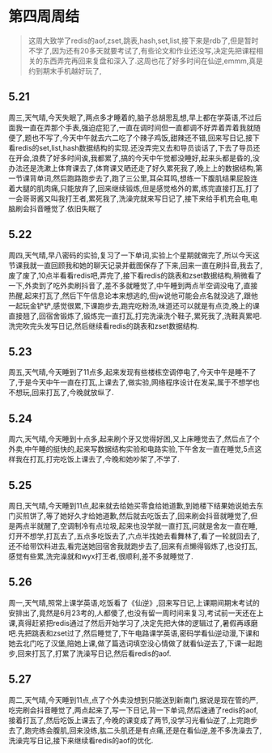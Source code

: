 # 第四周周结
> 这周大致学了redis的aof,zset,跳表,hash,set,list,接下来是rdb了,但是暂时不学了,因为还有20多天就要考试了,有些论文和作业还没写,决定先把课程相关的东西弄完再回来复盘和深入了.这周也花了好多时间在仙逆,emmm,真是约到期末手机越好玩了,
## 5.21
  周三,天气晴,今天失眠了,两点多才睡着的,脑子总胡思乱想,早上都在学英语,不过后面我一直在弄那个手表,强迫症犯了,一直在调时间但一直都调不好弄着弄着我就随便了,题也不写了,今天中午就去六二吃了个辣子鸡饭,甜辣还不错,回来写日记,接下看redis的set,list,hash数据结构的实现.还没弄完又去和导员谈话了,下去了导员还在开会,浪费了好多时间诶,我都累了,搞的今天中午觉都没睡好,起来头都是昏的,没办法还是洗漱上体育课去了,体育课又晒还走了好久累死我了,晚上上的数据结构,第一节课背单词,然后跑路跑步去了,跑了三公里,耳朵耳鸣,想练一下腹肌结果屁股连着大腿的肌肉痛,只能放弃了,回来继续锻炼,但是感觉格外的累,练完直接打瓦,打了一会哥哥酱又叫我打王者,累死我了,洗澡完就来写日记了,接下来给手机充会电,电脑刷会抖音睡觉了.依旧失眠了
## 5.22
  周四,天气晴,早八密码的实验,复习了一下单词,实验上个星期就做完了,所以今天这节课我就一直回顾我和她的聊天记录并截图保存了下来,回来一直在刷抖音,我去了,废了废了,10点半看看redis吧,弄完了,接下看redis的跳表和zset数据结构,稍微看了一下,外卖到了吃外卖刷抖音了,差不多就睡觉了,中午睡到两点半空调没电了,直接热醒,起来打瓦了,然后下午信息论本来想逃的,但jw说他可能会点名就没逃了,跟他一起玩金铲铲,感觉很累,下课跑步去,跑完吃粉汤,味道还可以就是有点烫,晚上的课直接翘了,回宿舍锻炼了,锻炼完一直打瓦,打完洗澡洗个鞋子,累死我了,洗鞋真累吧.洗完吹完头发写日记,然后继续看redis的跳表和zset数据结构.
## 5.23
  周五,天气晴,今天睡到了11点多,起来发现有些楼栋空调停电了,今天中午是睡不了了,于是今天中午一直在打瓦,上课去了,做实验,网络程序设计在发呆,属于不想学也不想玩,回来打瓦了,今晚就放纵了.
## 5.24 
  周六,天气晴,今天睡到十点多,起来刷个牙又觉得好困,又上床睡觉去了,然后点了个外卖,中午睡的挺快的,起来写数据结构实验和电路实验,下午舍友一直在睡觉,5点这样我在打瓦,打完吃饭上课去了,今晚和她吵架了,不学了.
## 5.25
  周日,天气晴,今天睡到11点,起来就去给她买零食给她道歉,到她楼下结果她说她去东门买煎饼了,等了她好久才给她道歉,然后就去吃饭去了,回来刷会抖音就睡觉了,但是两点半就醒了,空调制冷有点垃圾,起来也没学就一直打瓦,问就是舍友一直在睡,灯开不想学,打瓦去了,五点多吃饭去了,六点半找她去看舞林了,看了一轮就回去了,还不给带饮料进去,看完送她回宿舍我就跑步去了,回来有点懒得锻炼了,也没打瓦,感觉有些累,洗完澡就和wyx打王者,很顺利,差不多就睡觉了.
## 5.26
  周一,天气晴,照常上课学英语,吃饭看了《仙逆》,回来写日记,上课期间期末考试的安排出了,竟然是6月23考的,人都傻了,也没有留一周时间来复习,考试前一天还在上课,真得赶紧把redis通过了然后开始学习了,决定先把大体的逻辑过了,暑假再琢磨吧.先把跳表和zset过了,然后睡觉了,下午电路课学英语,密码学看仙逆动漫,下课和她去北门吃了汉堡,陪她上课,做了篇选词填空没心情做了就看仙逆去了,下课一起跑步,回来打瓦了,打累了洗澡写日记,然后看redis的aof.
## 5.27
  周二,天气晴,今天睡到11点,点了个外卖没想到只能送到新南门,据说是现在管的严,吃完刷会抖音睡觉了,两点起来了,写一下日记,背一下单词,然后速通了redis的aof,接着打瓦了,然后吃饭上课去了,今晚的课变成了两节,没学习光看仙逆了,上完跑步去了,跑完练会腹肌,回来没练,肱二头肌还是有点痛,还是在看仙逆,差不多洗澡去了,洗澡完写日记,接下来继续看redis的aof的优化.